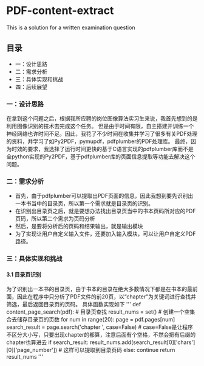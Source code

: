 # PDF-content-extract
This is a solution for a written examination question
## 目录
* 一：设计思路
* 二：需求分析
* 三：具体实现和挑战
* 四：后续展望

### 一：设计思路
在拿到这个问题之后，根据我所应聘的岗位图像算法实习生来说，我首先想到的是利用图像识别的技术去完成这个任务。
但是由于时间有限，自主搭建并训练一个神经网络也许时间不足。因此，我花了不少时间在收集并学习了很多有关PDF处理的资料，并学习了如Py2PDF，pymupdf，pdfplumber的PDF处理库。
最终，因为时效的要求，我选择了运行时间更快的基于C语言实现的pdfplumber库而不是全python实现的Py2PDF，基于pdfplumber库的页面信息提取等功能去解决这个问题。

### 二：需求分析
* 首先，由于pdfplumber可以提取出PDF页面的信息，因此我想到要先识别出一本书当中的目录页，所以第一个需求就是目录页的识别。
* 在识别出目录页之后，就是要想办法找出目录页当中的书本页码所对应的PDF页码，所以第二个需求为页码分析
* 然后，是要将分析后的页码和结果输出，就是输出模块
* 为了实现让用户自定义输入文件，还要加入输入模块，可以让用户自定义PDF路径。

### 三：具体实现和挑战
#### 3.1 目录页识别
为了识别出一本书的目录页，由于书本的目录在绝大多数情况下都是在书本的最前面，因此在程序中只分析了PDF文件的前20页，以“chapter”为关键词进行查找并筛选，最后返回目录页的页码。
具体函数实现如下
'''
def content_page_search(pdf):  # 目录页查找
    result_nums = set()  # 创建一个空集合去储存目录页的页数
    for num in range(20):
        page = pdf.pages[num]
        search_result = page.search('chapter ', case=False)
        # case=False是让程序不区分大小写，只要出现chapter的都算，注意后面有个空格，不然会把有后缀的chapter也算进去
        if search_result:
            result_nums.add(search_result[0]['chars'][0]['page_number'])  # 这样可以提取到目录页码
        else:
            continue
    return result_nums
'''

